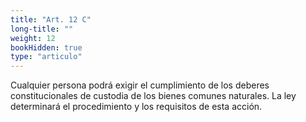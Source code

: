 ```yaml
---
title: "Art. 12 C"
long-title: ""
weight: 12
bookHidden: true
type: "articulo"
---
```


Cualquier persona podrá exigir el cumplimiento de los deberes constitucionales de custodia de los bienes comunes naturales. La ley determinará el procedimiento y los requisitos de esta acción.
